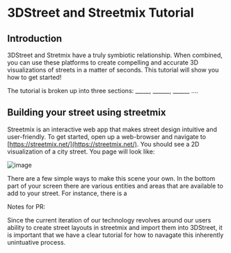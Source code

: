 # 3DStreet and Streetmix Tutorial

## Introduction

3DStreet and Stretmix have a truly symbiotic relationship. When combined, you can use these platforms to create compelling and accurate 3D visualizations of streets in a matter of seconds. This tutorial will show you how to get started!

The tutorial is broken up into three sections: _____, ______, ______ .... 

## Building your street using streetmix

Streetmix is an interactive web app that makes street design intuitive and user-friendly. To get started, open up a web-browser and navigate to [https://streetmix.net/](https://streetmix.net/). You should see a 2D visualization of a city street. You page will look like:

![image](https://user-images.githubusercontent.com/39531367/141911663-41c75c6e-6d38-4e34-915f-714b2917012d.png)

There are a few simple ways to make this scene your own. In the bottom part of your screen there are various entities and areas that are available to add to your street. For instance, there is a 


Notes for PR: 

Since the current iteration of our technology revolves around our users ability to create street layouts in streetmix and import them into 3DStreet, it is important that we have a clear tutorial for how to navagate this inherently unintuative process. 
